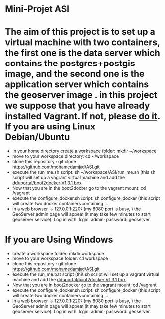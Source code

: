 Mini-Projet ASI
=====
The aim of this project is to set up a virtual machine with two containers, the first one is the data server which contains the postgres+postgis image, and the second one is the application server which contains the geoserver image .
in this project we suppose that you have already installed Vagrant. If not, please [do it](https://www.google.com).
If you are using Linux Debian/Ubuntu
==
- In your home directory create a workspace folder: mkdir ~/workspace
- move to your workspace directory: cd ~/workspace
- clone this repository : git clone https://github.com/mohamedamjad/ASI.git
- execute the run_me.sh script: sh ~/workspace/ASI/run_me.sh (this sh script will set up a vagrant virtual machine and add the [dduportal/boot2docker V1.3.1 box](https://).
- Now that you are in the boot2docker go to the vagrant mount: cd /vagrant
- execute the configure_docker.sh script: sh configure_docker (this script will create two docker containers containing ...
- in a web browser -> 127.0.0.1:2207 (my 8080 port is busy, ) the GeoServer admin page will appear (it may take few minutes to start geoserver service). Log in with: login: admin; password: geoserver.



If you are Using Windows
==
- create a workspace folder: mkdir workspace
- move to your workspace folder: cd workspace
- clone this repository : git clone https://github.com/mohamedamjad/ASI.git
- execute the run_me.bat script (this sh script will set up a vagrant virtual machine and add the [dduportal/boot2docker V1.3.1 box](https://).
- Now that you are in boot2docker go to the vagrant mount: cd /vagrant
- execute the configure_docker.sh script: sh configure_docker (this script will create two docker containers containing ...
- in a web browser -> 127.0.0.1:2207 (my 8080 port is busy, ) the GeoServer admin page will appear (it may take few minutes to start geoserver service). Log in with: login: admin; password: geoserver.
